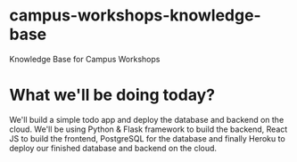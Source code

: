 # campus-workshops-knowledge-base

Knowledge Base for Campus Workshops

# What we'll be doing today?

We'll build a simple todo app  and deploy the database and backend on the cloud. We'll be using Python & Flask framework to build the backend, React JS to build the frontend, PostgreSQL for the database and finally Heroku to deploy our finished database and backend on the cloud.